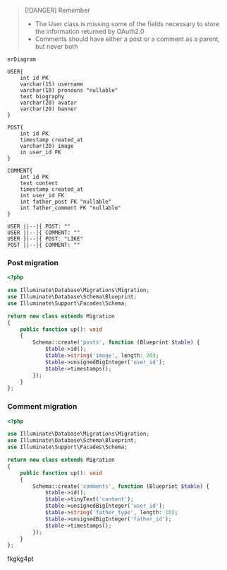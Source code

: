 > [!DANGER] Remember
> - The User class is missing some of the fields necessary to store the information returned by OAuth2.0
> - Comments should have either a post or a comment as a parent, but never both 


```mermaid
erDiagram

USER{
	int id PK
	varchar(15) username
	varchar(10) pronouns "nullable"
	text biography
	varchar(20) avatar
	varchar(20) banner
}

POST{
	int id PK
	timestamp created_at
	varchar(20) image
	in user_id FK
}

COMMENT{
	int id PK
	text content
	timestamp created_at
	int user_id FK
	int father_post FK "nullable"
	int father_comment FK "nullable"
}

USER ||--|{ POST: ""
USER ||--|{ COMMENT: ""
USER }|--|{ POST: "LIKE"
POST ||--|{ COMMENT: ""

```

### Post migration
```php
<?php

use Illuminate\Database\Migrations\Migration;
use Illuminate\Database\Schema\Blueprint;
use Illuminate\Support\Facades\Schema;

return new class extends Migration
{
    public function up(): void
    {
        Schema::create('posts', function (Blueprint $table) {
            $table->id();
            $table->string('image', length: 20);
            $table->unsignedBigInteger('user_id');
            $table->timestamps();
        });
    }
};
```
### Comment migration
```php
<?php

use Illuminate\Database\Migrations\Migration;
use Illuminate\Database\Schema\Blueprint;
use Illuminate\Support\Facades\Schema;

return new class extends Migration
{
    public function up(): void
    {
        Schema::create('comments', function (Blueprint $table) {
            $table->id();
            $table->tinyText('content');
            $table->unsignedBigInteger('user_id');
            $table->string('father_type', length: 10);
            $table->unsignedBigInteger('father_id');
            $table->timestamps();
        });
    }
};
```


fkgkg4pt
```php
```